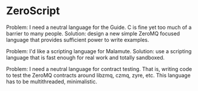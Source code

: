 # ZeroScript

Problem: I need a neutral language for the Guide. C is fine yet too much of a barrier to many people.
Solution: design a new simple ZeroMQ focused language that provides sufficient power to write examples.

Problem: I'd like a scripting language for Malamute.
Solution: use a scripting language that is fast enough for real work and totally sandboxed.

Problem: I need a neutral language for contract testing. That is, writing code to test the ZeroMQ
contracts around libzmq, czmq, zyre, etc. This language has to be multithreaded, minimalistic.





